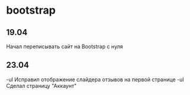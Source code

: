 # bootstrap
## 19.04 
Начал переписывать сайт на Bootstrap с нуля
## 23.04
-ul Исправил отображение слайдера отзывов на первой странице
-ul Сделал страницу "Аккаунт"

